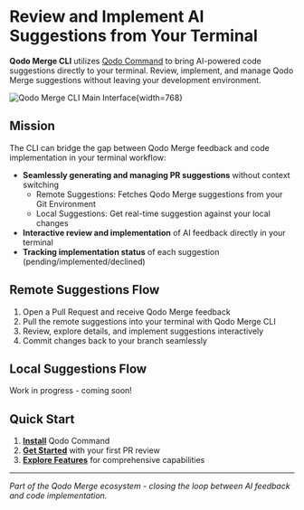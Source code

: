 # Review and Implement AI Suggestions from Your Terminal

**Qodo Merge CLI** utilizes [Qodo Command](https://docs.qodo.ai/qodo-documentation/qodo-command) to bring AI-powered code suggestions directly to your terminal.
Review, implement, and manage Qodo Merge suggestions without leaving your development environment.

![Qodo Merge CLI Main Interface](https://www.qodo.ai/images/pr_agent/qm_cli_main_table_fix_all.png){width=768}

## Mission

The CLI can bridge the gap between Qodo Merge feedback and code implementation in your terminal workflow:

- **Seamlessly generating and managing PR suggestions** without context switching
    - Remote Suggestions: Fetches Qodo Merge suggestions from your Git Environment
    - Local Suggestions: Get real-time suggestion against your local changes
- **Interactive review and implementation** of AI feedback directly in your terminal
- **Tracking implementation status** of each suggestion (pending/implemented/declined)

## Remote Suggestions Flow 
1. Open a Pull Request and receive Qodo Merge feedback
2. Pull the remote suggestions into your terminal with Qodo Merge CLI
3. Review, explore details, and implement suggestions interactively
4. Commit changes back to your branch seamlessly

## Local Suggestions Flow
Work in progress - coming soon!

## Quick Start

1. **[Install](installation.md)** Qodo Command
2. **[Get Started](getting-started.md)** with your first PR review
3. **[Explore Features](features.md)** for comprehensive capabilities

---

*Part of the Qodo Merge ecosystem - closing the loop between AI feedback and code implementation.*